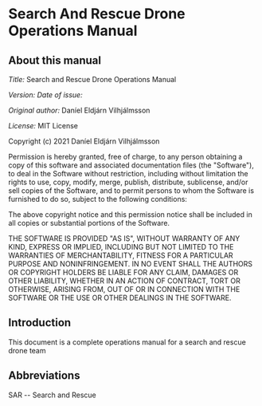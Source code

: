 # Search And Rescue Drone Operations Manual

## About this manual

*Title:* Search and Rescue Drone Operations Manual

*Version:*
*Date of issue:* 

*Original author:* Daníel Eldjárn Vilhjálmsson

*License:* MIT License

Copyright (c) 2021 Daníel Eldjárn Vilhjálmsson 

Permission is hereby granted, free of charge, to any person obtaining a copy
of this software and associated documentation files (the "Software"), to deal
in the Software without restriction, including without limitation the rights
to use, copy, modify, merge, publish, distribute, sublicense, and/or sell
copies of the Software, and to permit persons to whom the Software is
furnished to do so, subject to the following conditions:

The above copyright notice and this permission notice shall be included in all
copies or substantial portions of the Software.

THE SOFTWARE IS PROVIDED "AS IS", WITHOUT WARRANTY OF ANY KIND, EXPRESS OR
IMPLIED, INCLUDING BUT NOT LIMITED TO THE WARRANTIES OF MERCHANTABILITY,
FITNESS FOR A PARTICULAR PURPOSE AND NONINFRINGEMENT. IN NO EVENT SHALL THE
AUTHORS OR COPYRIGHT HOLDERS BE LIABLE FOR ANY CLAIM, DAMAGES OR OTHER
LIABILITY, WHETHER IN AN ACTION OF CONTRACT, TORT OR OTHERWISE, ARISING FROM,
OUT OF OR IN CONNECTION WITH THE SOFTWARE OR THE USE OR OTHER DEALINGS IN THE
SOFTWARE.

## Introduction

This document is a complete operations manual for a search and rescue drone team

## Abbreviations 

SAR -- Search and Rescue

